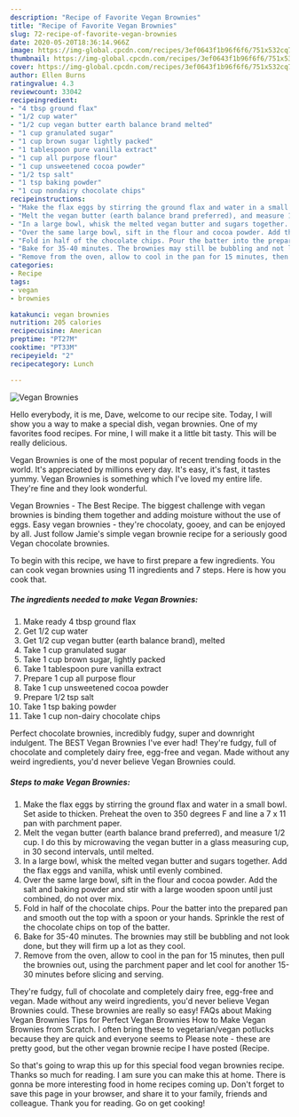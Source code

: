 ```yaml
---
description: "Recipe of Favorite Vegan Brownies"
title: "Recipe of Favorite Vegan Brownies"
slug: 72-recipe-of-favorite-vegan-brownies
date: 2020-05-20T18:36:14.966Z
image: https://img-global.cpcdn.com/recipes/3ef0643f1b96f6f6/751x532cq70/vegan-brownies-recipe-main-photo.jpg
thumbnail: https://img-global.cpcdn.com/recipes/3ef0643f1b96f6f6/751x532cq70/vegan-brownies-recipe-main-photo.jpg
cover: https://img-global.cpcdn.com/recipes/3ef0643f1b96f6f6/751x532cq70/vegan-brownies-recipe-main-photo.jpg
author: Ellen Burns
ratingvalue: 4.3
reviewcount: 33042
recipeingredient:
- "4 tbsp ground flax"
- "1/2 cup water"
- "1/2 cup vegan butter earth balance brand melted"
- "1 cup granulated sugar"
- "1 cup brown sugar lightly packed"
- "1 tablespoon pure vanilla extract"
- "1 cup all purpose flour"
- "1 cup unsweetened cocoa powder"
- "1/2 tsp salt"
- "1 tsp baking powder"
- "1 cup nondairy chocolate chips"
recipeinstructions:
- "Make the flax eggs by stirring the ground flax and water in a small bowl. Set aside to thicken. Preheat the oven to 350 degrees F and line a 7 x 11 pan with parchment paper."
- "Melt the vegan butter (earth balance brand preferred), and measure 1/2 cup. I do this by microwaving the vegan butter in a glass measuring cup, in 30 second intervals, until melted."
- "In a large bowl, whisk the melted vegan butter and sugars together. Add the flax eggs and vanilla, whisk until evenly combined."
- "Over the same large bowl, sift in the flour and cocoa powder. Add the salt and baking powder and stir with a large wooden spoon until just combined, do not over mix."
- "Fold in half of the chocolate chips. Pour the batter into the prepared pan and smooth out the top with a spoon or your hands. Sprinkle the rest of the chocolate chips on top of the batter."
- "Bake for 35-40 minutes. The brownies may still be bubbling and not look done, but they will firm up a lot as they cool."
- "Remove from the oven, allow to cool in the pan for 15 minutes, then pull the brownies out, using the parchment paper and let cool for another 15-30 minutes before slicing and serving."
categories:
- Recipe
tags:
- vegan
- brownies

katakunci: vegan brownies 
nutrition: 205 calories
recipecuisine: American
preptime: "PT27M"
cooktime: "PT33M"
recipeyield: "2"
recipecategory: Lunch

---
```



![Vegan Brownies](https://img-global.cpcdn.com/recipes/3ef0643f1b96f6f6/751x532cq70/vegan-brownies-recipe-main-photo.jpg)

Hello everybody, it is me, Dave, welcome to our recipe site. Today, I will show you a way to make a special dish, vegan brownies. One of my favorites food recipes. For mine, I will make it a little bit tasty. This will be really delicious.

Vegan Brownies is one of the most popular of recent trending foods in the world. It's appreciated by millions every day. It's easy, it's fast, it tastes yummy. Vegan Brownies is something which I've loved my entire life. They're fine and they look wonderful.

Vegan Brownies - The Best Recipe. The biggest challenge with vegan brownies is binding them together and adding moisture without the use of eggs. Easy vegan brownies - they&#39;re chocolaty, gooey, and can be enjoyed by all. Just follow Jamie&#39;s simple vegan brownie recipe for a seriously good Vegan chocolate brownies.


To begin with this recipe, we have to first prepare a few ingredients. You can cook vegan brownies using 11 ingredients and 7 steps. Here is how you cook that.

<!--inarticleads1-->

##### The ingredients needed to make Vegan Brownies:

1. Make ready 4 tbsp ground flax
1. Get 1/2 cup water
1. Get 1/2 cup vegan butter (earth balance brand), melted
1. Take 1 cup granulated sugar
1. Take 1 cup brown sugar, lightly packed
1. Take 1 tablespoon pure vanilla extract
1. Prepare 1 cup all purpose flour
1. Take 1 cup unsweetened cocoa powder
1. Prepare 1/2 tsp salt
1. Take 1 tsp baking powder
1. Take 1 cup non-dairy chocolate chips


Perfect chocolate brownies, incredibly fudgy, super and downright indulgent. The BEST Vegan Brownies I&#39;ve ever had! They&#39;re fudgy, full of chocolate and completely dairy free, egg-free and vegan. Made without any weird ingredients, you&#39;d never believe Vegan Brownies could. 

<!--inarticleads2-->

##### Steps to make Vegan Brownies:

1. Make the flax eggs by stirring the ground flax and water in a small bowl. Set aside to thicken. Preheat the oven to 350 degrees F and line a 7 x 11 pan with parchment paper.
1. Melt the vegan butter (earth balance brand preferred), and measure 1/2 cup. I do this by microwaving the vegan butter in a glass measuring cup, in 30 second intervals, until melted.
1. In a large bowl, whisk the melted vegan butter and sugars together. Add the flax eggs and vanilla, whisk until evenly combined.
1. Over the same large bowl, sift in the flour and cocoa powder. Add the salt and baking powder and stir with a large wooden spoon until just combined, do not over mix.
1. Fold in half of the chocolate chips. Pour the batter into the prepared pan and smooth out the top with a spoon or your hands. Sprinkle the rest of the chocolate chips on top of the batter.
1. Bake for 35-40 minutes. The brownies may still be bubbling and not look done, but they will firm up a lot as they cool.
1. Remove from the oven, allow to cool in the pan for 15 minutes, then pull the brownies out, using the parchment paper and let cool for another 15-30 minutes before slicing and serving.


They&#39;re fudgy, full of chocolate and completely dairy free, egg-free and vegan. Made without any weird ingredients, you&#39;d never believe Vegan Brownies could. These brownies are really so easy! FAQs about Making Vegan Brownies Tips for Perfect Vegan Brownies How to Make Vegan Brownies from Scratch. I often bring these to vegetarian/vegan potlucks because they are quick and everyone seems to Please note - these are pretty good, but the other vegan brownie recipe I have posted (Recipe. 

So that's going to wrap this up for this special food vegan brownies recipe. Thanks so much for reading. I am sure you can make this at home. There is gonna be more interesting food in home recipes coming up. Don't forget to save this page in your browser, and share it to your family, friends and colleague. Thank you for reading. Go on get cooking!

